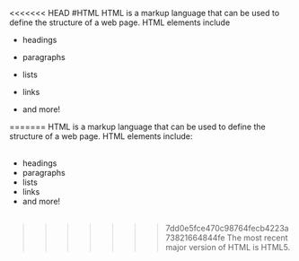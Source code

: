 <<<<<<< HEAD
#HTML
 HTML is a markup language that can be used to define the structure of a web page. HTML elements include

 * headings

 * paragraphs 

 * lists

 * links

 * and more!

=======
HTML is a markup language that can be used to define the structure of a web page. HTML elements include: <br><br>
* headings <br>
* paragraphs <br>
* lists <br>
* links<br>
* and more! <br><br>
>>>>>>> 7dd0e5fce470c98764fecb4223a73821664844fe
The most recent major version of HTML is HTML5.